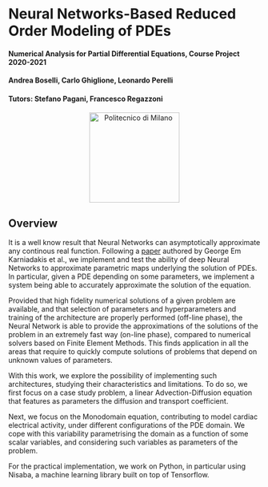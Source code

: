 # Neural Networks-Based Reduced Order Modeling of PDEs

#### Numerical Analysis for Partial Differential Equations, Course Project 2020-2021

#### Andrea Boselli, Carlo Ghiglione, Leonardo Perelli
#### Tutors: Stefano Pagani, Francesco Regazzoni

<p align="center">
    <img src="https://i.imgur.com/mPb3Qbd.gif" width="180" alt="Politecnico di Milano"/>
</p>

## Overview

It is a well know result that Neural Networks can asymptotically approximate any continous real function.
Following a <a href="https://arxiv.org/abs/1910.03193">paper</a> authored by George Em Karniadakis et al., we implement and test the ability of deep Neural Networks to approximate parametric maps underlying the solution of PDEs. In particular, given a PDE depending on some parameters, we implement a system being able to accurately approximate the solution of the equation.

Provided that high fidelity numerical solutions of a given problem are available, and that selection of parameters and hyperparameters and training of the architecture are properly performed (off-line phase), the Neural Network is able to provide the approximations of the solutions of the problem in an extremely fast way (on-line phase), compared to numerical solvers based on Finite Element Methods. This finds application in all the areas that require to quickly compute solutions of problems that depend on unknown values of parameters.

With this work, we explore the possibility of implementing such architectures, studying their characteristics and limitations. To do so, we first focus on a case study problem, a linear Advection-Diffusion equation that features as parameters the diffusion and transport coefficient.

Next, we focus on the Monodomain equation, contributing to model cardiac electrical activity, under different configurations of the PDE domain. We cope with this variability parametrising the domain as a function of some scalar variables, and considering such variables as parameters of the problem.

For the practical implementation, we work on Python, in particular using Nisaba, a machine learning library built on top of Tensorflow.
